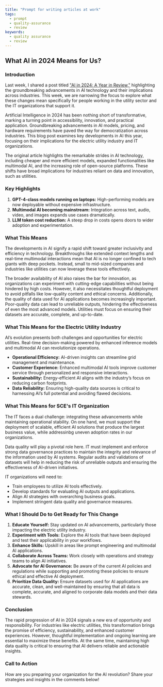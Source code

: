 ```yaml
---
title: "Prompt for writing articles at work"
tags:
  - prompt
  - quality-assurance
  - review
keywords:
  - quality assurance
  - review
---
```

## What AI in 2024 Means for Us? 

### Introduction
Last week, I shared a post titled ["AI in 2024: A Year in Review,"](https://engage.cloud.microsoft/main/org/sce.com/threads/eyJfdHlwZSI6IlRocmVhZCIsImlkIjoiMzEzNTA0NTU1MjQ5NjY0MCJ9?trk_copy_link=V2) highlighting the groundbreaking advancements in AI technology and their implications across industries. This week, we are narrowing the focus to explore what these changes mean specifically for people working in the utility sector and the IT organizations that support it.

Artificial Intelligence in 2024 has been nothing short of transformative, marking a turning point in accessibility, innovation, and practical application. Groundbreaking advancements in AI models, pricing, and hardware requirements have paved the way for democratization across industries. This blog post examines key developments in AI this year, focusing on their implications for the electric utility industry and IT organizations.

The original article highlights the remarkable strides in AI technology, including cheaper and more efficient models, expanded functionalities like multimodal AI, and the increasing role of open-source platforms. These shifts have broad implications for industries reliant on data and innovation, such as utilities.

### Key Highlights
1. **GPT-4-class models running on laptops:** High-performing models are now deployable without expensive infrastructure.
2. **Multimodal AI becoming mainstream:** Integration across text, audio, video, and images expands use cases dramatically.
3. **LLM token cost reduction:** A steep drop in costs opens doors to wider adoption and experimentation.

### What This Means
The developments in AI signify a rapid shift toward greater inclusivity and efficiency in technology. Breakthroughs like extended context lengths and real-time multimodal interactions mean that AI is no longer confined to tech giants with deep pockets. Instead, small to mid-sized companies and industries like utilities can now leverage these tools effectively.

The broader availability of AI also raises the bar for innovation, as organizations can experiment with cutting-edge capabilities without being hindered by high costs. However, it also necessitates thoughtful deployment to avoid pitfalls like low-quality content and ethical concerns. Additionally, the quality of data used for AI applications becomes increasingly important. Poor-quality data can lead to unreliable outputs, hindering the effectiveness of even the most advanced models. Utilities must focus on ensuring their datasets are accurate, complete, and up-to-date.

### What This Means for the Electric Utility Industry
AI’s evolution presents both challenges and opportunities for electric utilities. Real-time decision-making powered by enhanced inference models and multimodal AI can revolutionize operations.

- **Operational Efficiency:** AI-driven insights can streamline grid management and maintenance.
- **Customer Experience:** Enhanced multimodal AI tools improve customer service through personalized and responsive interactions.
- **Sustainability:** Energy-efficient AI aligns with the industry’s focus on reducing carbon footprints.
- **Data Reliability:** Ensuring high-quality data sources is critical to harnessing AI’s full potential and avoiding flawed decisions.

### What This Means for SCE's IT Organization
The IT faces a dual challenge: integrating these advancements while maintaining operational stability. On one hand, we must support the deployment of scalable, efficient AI solutions that produce the largest business value, while addressinbg uneven adoption rates in our organizations. 

Data quality will play a pivotal role here. IT must implement and enforce strong data governance practices to maintain the integrity and relevance of the information used by AI systems. Regular audits and validations of datasets will help in reducing the risk of unreliable outputs and ensuring the effectiveness of AI-driven initiatives.

IT organizations will need to:
- Train employees to utilize AI tools effectively.
- Develop standards for evaluating AI outputs and applications.
- Align AI strategies with overarching business goals.
- Implement stringent data quality and governance measures.

### What I Should Do to Get Ready for This Change
1. **Educate Yourself:** Stay updated on AI advancements, particularly those impacting the electric utility industry.
2. **Experiment with Tools:** Explore the AI tools that have been deployed and test their applicability in your workflows.
3. **Enhance Skills:** Upskill in areas like prompt engineering and multimodal AI applications.
4. **Collaborate Across Teams:** Work closely with operations and strategy teams to align AI initiatives.
5. **Advocate for AI Governance:** Be aware of the current AI policies and regulations while supporting and promoting these policies to ensure ethical and effective AI deployment.
6. **Prioritize Data Quality:** Ensure datasets used for AI applications are accurate, clean, and well-maintained by ensuring that all data is complete, accurate, and aligned to corporate data models and their data stewards.

### Conclusion
The rapid progression of AI in 2024 signals a new era of opportunity and responsibility. For industries like electric utilities, this transformation brings the promise of efficiency, sustainability, and enhanced customer experiences. However, thoughtful implementation and ongoing learning are essential to maximize these benefits. At the same time, maintaining high data quality is critical to ensuring that AI delivers reliable and actionable insights.

### Call to Action
How are you preparing your organization for the AI revolution? Share your strategies and insights in the comments below!

